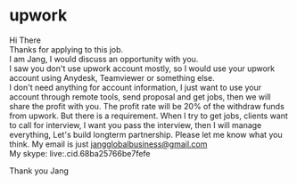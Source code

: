 # upwork

Hi There<br>
Thanks for applying to this job.<br>
I am Jang, I would discuss an opportunity with you.<br>
I saw you don't use upwork account mostly, so I would use your upwork account using Anydesk, Teamviewer or something else.<br>
I don't need anything for account information, I just want to use your account through remote tools, send proposal and get jobs, then we will share the profit with you. The profit rate will be 20% of the withdraw funds from upwork.
But there is a requirement. When I try to get jobs, clients want to call for interview, I want you pass the interview, then I will manage everything, Let's build longterm partnership.
Please let me know what you think.
My email is just jangglobalbusiness@gmail.com<br>
My skype: live:.cid.68ba25766be7fefe

Thank you
Jang
